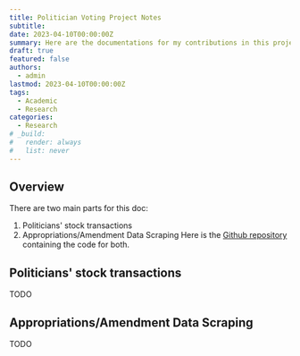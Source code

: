 ```yaml
---
title: Politician Voting Project Notes
subtitle: 
date: 2023-04-10T00:00:00Z
summary: Here are the documentations for my contributions in this project. 
draft: true
featured: false
authors:
  - admin
lastmod: 2023-04-10T00:00:00Z
tags:
  - Academic
  - Research
categories:
  - Research
# _build:
#   render: always
#   list: never
---
```


## Overview
There are two main parts for this doc:
1. Politicians' stock transactions
2. Appropriations/Amendment Data Scraping
Here is the [Github repository](https://github.com/oooyiyangc/politician-voting-yc) containing the code for both. 

## Politicians' stock transactions
TODO

## Appropriations/Amendment Data Scraping
TODO

